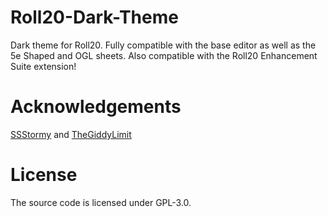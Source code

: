 # Roll20-Dark-Theme
Dark theme for Roll20. Fully compatible with the base editor as well as the 5e Shaped and OGL sheets.
Also compatible with the Roll20 Enhancement Suite extension!

# Acknowledgements
[SSStormy](https://github.com/SSStormy/) and [TheGiddyLimit](https://github.com/TheGiddyLimit/)

# License
The source code is licensed under GPL-3.0.
